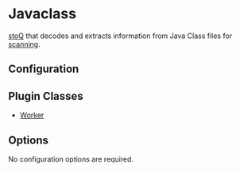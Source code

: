 # Javaclass

[stoQ](https://stoq-framework.readthedocs.io/en/v2/index.html) that decodes and extracts information from Java Class files for [scanning](https://stoq-framework.readthedocs.io/en/v2/dev/workers.html).

## Configuration

## Plugin Classes

- [Worker](https://stoq-framework.readthedocs.io/en/v2/dev/workers.html)

## Options

No configuration options are required.
